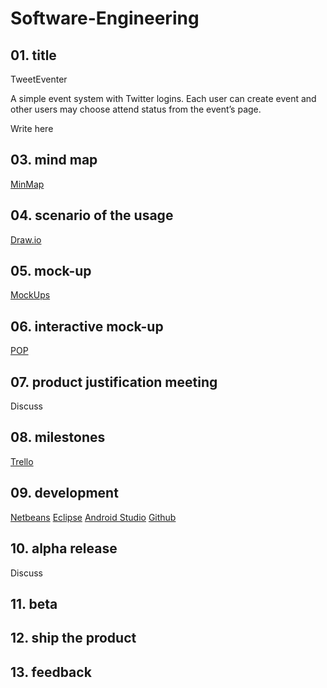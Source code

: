 Software-Engineering
====================

## 01. title

TweetEventer

A simple event system with Twitter logins. Each user can create event and other users may choose attend status from the event’s page.

Write here

## 03. mind map

[MinMap](http://j.mp/1mBfNnt)

## 04. scenario of the usage

[Draw.io](http://j.mp/1mBfLfa)

## 05. mock-up

[MockUps](http://j.mp/1mBfJ6X)

## 06. interactive mock-up

[POP](http://j.mp/1mBfF7t)

## 07. product justification meeting

Discuss 

## 08. milestones

[Trello](http://j.mp/1mBfoRR)

## 09. development

[Netbeans](http://j.mp/1mBfDfG)
[Eclipse](http://j.mp/1mBfWar)
[Android Studio](http://j.mp/1mBfZTB)
[Github](http://j.mp/1mBg3mr)

## 10. alpha release

Discuss

## 11. beta

## 12. ship the product

## 13. feedback
